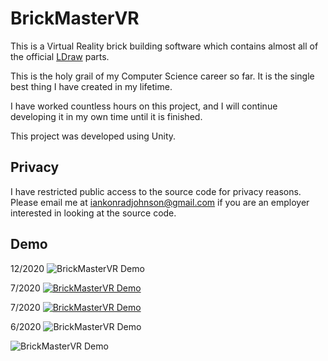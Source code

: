 # BrickMasterVR

This is a Virtual Reality brick building software which contains almost all of the official [LDraw](https://www.ldraw.org/) parts.

This is the holy grail of my Computer Science career so far. It is the single best thing I have created in my lifetime.

I have worked countless hours on this project, and I will continue developing it in my own time until it is finished.

This project was developed using Unity.

## Privacy

I have restricted public access to the source code for privacy reasons. Please email me at iankonradjohnson@gmail.com if you are an employer interested in looking at the source code.

## Demo

12/2020
![BrickMasterVR Demo](BMVR.gif)

7/2020
[![BrickMasterVR Demo](https://img.youtube.com/vi/PUIs-SSMabU/0.jpg)](https://youtu.be/PUIs-SSMabU)

7/2020
[![BrickMasterVR Demo](https://img.youtube.com/vi/wP2P1QhdVnk/0.jpg)](https://youtu.be/wP2P1QhdVnk)

6/2020
![BrickMasterVR Demo](BMVR-test.gif)

![BrickMasterVR Demo](BMVR-first.gif)
